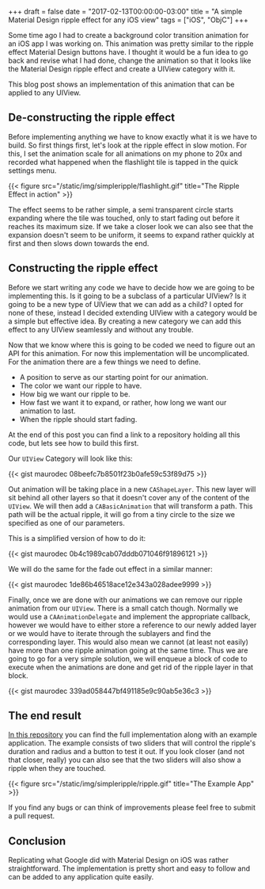 +++
draft = false
date = "2017-02-13T00:00:00-03:00"
title = "A simple Material Design ripple effect for any iOS view"
tags = ["iOS", "ObjC"]
+++

Some time ago I had to create a background color transition animation for an
iOS app I was working on. This animation was pretty similar to the ripple
effect Material Design buttons have. I thought it would be a fun idea to go
back and revise what I had done, change the animation so that it looks like the
Material Design ripple effect and create a UIView category with it.

This blog post shows an implementation of this animation that can be applied to
any UIView.

<!--more-->

## De-constructing the ripple effect

Before implementing anything we have to know exactly what it is we have to 
build. So first things first, let's look at the ripple effect in slow motion.
For this, I set the animation scale for all animations on my phone to 20x and
recorded what happened when the flashlight tile is tapped in the quick settings
menu.

{{< figure src="/static/img/simpleripple/flashlight.gif" title="The Ripple Effect in action" >}}

The effect seems to be rather simple, a semi transparent circle starts
expanding where the tile was touched, only to start fading out before it
reaches its maximum size. If we take a closer look we can also see that the
expansion doesn't seem to be uniform, it seems to expand rather quickly at
first and then slows down towards the end.

## Constructing the ripple effect

Before we start writing any code we have to decide how we are going to be
implementing this. Is it going to be a subclass of a particular UIView? Is it
going to be a new type of UIView that we can add as a child? I opted for none
of these, instead I decided extending UIView with a category would be a
simple but effective idea. By creating a new category we can add this effect to
any UIView seamlessly and without any trouble.

Now that we know where this is going to be coded we need to figure out an API
for this animation. For now this implementation will be uncomplicated.
For the animation there are a few things we need to define.

* A position to serve as our starting point for our animation.
* The color we want our ripple to have.
* How big we want our ripple to be.
* How fast we want it to expand, or rather, how long we want our animation to
last.
* When the ripple should start fading.

At the end of this post you can find a link to a repository holding all this
code, but lets see how to build this first.

Our `UIView` Category will look like this:

{{< gist maurodec 08beefc7b8501f23b0afe59c53f89d75 >}}

Out animation will be taking place in a new `CAShapeLayer`. This new layer will
sit behind all other layers so that it doesn't cover any of the content of the
`UIView`. We will then add a `CABasicAnimation` that will transform a path.
This path will be the actual ripple, it will go from a tiny circle to the size
we specified as one of our parameters.

This is a simplified version of how to do it:

{{< gist maurodec 0b4c1989cab07dddb071046f91896121 >}}

We will do the same for the fade out effect in a similar manner:

{{< gist maurodec 1de86b46518ace12e343a028adee9999 >}}

Finally, once we are done with our animations we can remove our ripple
animation from our `UIView`. There is a small catch though. Normally we would
use a `CAAnimationDelegate` and implement the appropriate callback, however we
would have to either store a reference to our newly added layer or we would
have to iterate through the sublayers and find the corresponding layer.
This would also mean we cannot (at least not easily) have more than one ripple
animation going at the same time. Thus we are going to go for a very simple
solution, we will enqueue a block of code to execute when the animations are
done and get rid of the ripple layer in that block.

{{< gist maurodec 339ad058447bf491185e9c90ab5e36c3 >}}

## The end result

[In this repository](https://github.com/maurodec/SimpleRipple) you can find the
full implementation along with an example application. The example consists of
two sliders that will control the ripple's duration and radius and a button to
test it out. If you look closer (and not that closer, really) you can also see
that the two sliders will also show a ripple when they are touched.

{{< figure src="/static/img/simpleripple/ripple.gif" title="The Example App" >}}

If you find any bugs or can think of improvements please feel free to submit
a pull request.

## Conclusion

Replicating what Google did with Material Design on iOS was rather
straightforward. The implementation is pretty short and easy to follow and
can be added to any application quite easily.